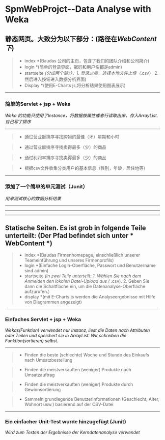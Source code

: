 # SpmWebProjct--Data Analyse with Weka

## 静态网页。大致分为以下部分：(路径在*WebContent下*)

>* index *(Baudas 公司的主页，包含了我们的团队介绍和公司简介)
>* login *(简单的登录界面，密码和用户名都是admin)
>* startseite *(分成两个部分，1. 登录之后，选择本地文件上传（*.csv）  2. 然后进入按钮进入数据分析界面)
>* Display *(使用E-Charts js,将分析结果使用图表展示)


----------


### 简单的Servlet + jsp + Weka
*Weka 的功能只使用了Instance，将数据按属性或者行读取出来，存入ArrayList.自己写了排序*
*******

>* 通过营业额排序寻找购物的最佳（坏）星期和小时

>* 通过营业额排序寻找卖得最多（少）的商品

>* 通过利润率排序寻找卖得最多（少）的商品

>* 根据csv文件收集分类用户的基本信息（性别，年龄，居住地等）



----------



### 添加了一个简单的单元测试（Junit）
*用来测试核心的数据分析结果*




**********
----------
**********



## Statische Seiten. Es ist grob in folgende Teile unterteilt: (Der Pfad befindet sich unter * WebContent *)

>* index *(Baudas Firmenhomepage, einschließlich unserer Teameinführung und unseres Firmenprofils)
>* login *(Einfache Login-Oberfläche, Passwort und Benutzername sind admin)
>* startseite *(in zwei Teile unterteilt: 1. Wählen Sie nach dem Anmelden den lokalen Datei-Upload aus (* .csv). 2. Geben Sie dann die Schaltfläche ein, um die Datenanalyse-Oberfläche aufzurufen.)
>* display *(mit E-Charts js werden die Analyseergebnisse mit Hilfe von Diagrammen angezeigt)


----------


### Einfaches Servlet + jsp + Weka
*Wekas(Funktion) verwendet nur Instanz, liest die Daten nach Attributen oder Zeilen und speichert sie in ArrayList. Wir schreiben die Funktion(sortieren) selbst.*
*******

>* Finden die beste (schlechte) Woche und Stunde des Einkaufs nach Umsatzbestellung

>* Finden die meistverkauften (weniger) Produkte nach Umsatzauftrag

>* Finden die meistverkauften (weniger) Produkte durch Gewinnsortierung

>* Sammeln grundlegende Benutzerinformationen (Geschlecht, Alter, Wohnort usw.) basierend auf der CSV-Datei



----------



### Ein einfacher Unit-Test wurde hinzugefügt (Junit)
*Wird zum Testen der Ergebnisse der Kerndatenanalyse verwendet*

 
